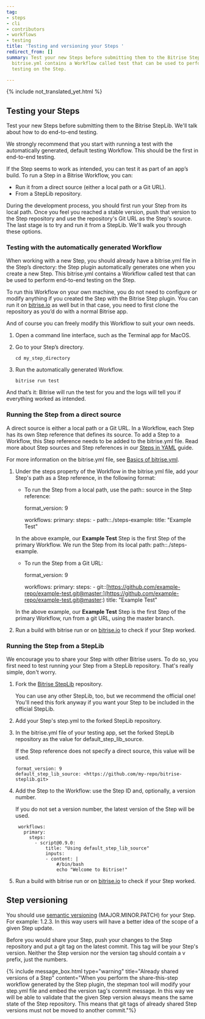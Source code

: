 ```yaml
---
tag:
- steps
- cli
- contributors
- workflows
- testing
title: 'Testing and versioning your Steps '
redirect_from: []
summary: Test your new Steps before submitting them to the Bitrise StepLib. The Step's
  bitrise.yml contains a Workflow called test that can be used to perform end-to-end
  testing on the Step.

---
```

{% include not_translated_yet.html %}

## Testing your Steps

Test your new Steps before submitting them to the Bitrise StepLib. We'll talk about how to do end-to-end testing.

We strongly recommend that you start with running a test with the automatically generated, default testing Workflow. This should be the first in end-to-end testing.

If the Step seems to work as intended, you can test it as part of an app’s build. To run a Step in a Bitrise Workflow, you can:

* Run it from a direct source (either a local path or a Git URL).
* From a StepLib repository.

During the development process, you should first run your Step from its local path. Once you feel you reached a stable version, push that version to the Step repository and use the repository's Git URL as the Step's source. The last stage is to try and run it from a StepLib. We'll walk you through these options.

### Testing with the automatically generated Workflow

When working with a new Step, you should already have a bitrise.yml file in the Step’s directory: the Step plugin automatically generates one when you create a new Step. This bitrise.yml contains a Workflow called test that can be used to perform end-to-end testing on the Step.

To run this Workflow on your own machine, you do not need to configure or modify anything if you created the Step with the Bitrise Step plugin. You can run it on [bitrise.io](http://bitrise.io) as well but in that case, you need to first clone the repository as you’d do with a normal Bitrise app.

And of course you can freely modify this Workflow to suit your own needs.

1. Open a command line interface, such as the Terminal app for MacOS.
2. Go to your Step’s directory.

       cd my_step_directory
3. Run the automatically generated Workflow.

       bitrise run test

And that’s it: Bitrise will run the test for you and the logs will tell you if everything worked as intended.

### Running the Step from a direct source

A direct source is either a local path or a Git URL. In a Workflow, each Step has its own Step reference that defines its source. To add a Step to a Workflow, this Step reference needs to be added to the bitrise.yml file. Read more about Step sources and Step references in our [Steps in YAML](/bitrise-cli/steps/) guide.

For more information on the bitrise.yml file, see [Basics of bitrise.yml](/bitrise-cli/basics-of-bitrise-yml/).

1. Under the steps property of the Workflow in the bitrise.yml file, add your Step's path as a Step reference, in the following format:
   * To run the Step from a local path, use the path:: source in the Step reference:

     format_version: 9

     workflows:
     primary:
     steps:
     \- path::./steps-example:
     title: "Example Test"

   In the above example, our **Example Test** Step is the first Step of the primary Workflow. We run the Step from its local path: path::./steps-example.
   * To run the Step from a Git URL:

     format_version: 9

     workflows:
     primary:
     steps:
     \- git::[https://github.com/example-repo/example-test.git@master:](https://github.com/example-repo/example-test.git@master:)
     title: "Example Test"

   In the above example, our **Example Test** Step is the first Step of the primary Workflow, run from a git URL, using the master branch.
2. Run a build with bitrise run <workflowname> or on [bitrise.io](http://bitrise.io) to check if your Step worked.

### Running the Step from a StepLib

We encourage you to share your Step with other Bitrise users. To do so, you first need to test running your Step from a StepLib repository. That's really simple, don't worry.

1. Fork the [Bitrise StepLib](https://github.com/bitrise-io/bitrise-steplib.git) repository.

   You can use any other StepLib, too, but we recommend the official one! You'll need this fork anyway if you want your Step to be included in the official StepLib.
2. Add your Step's step.yml to the forked StepLib repository.
3. In the bitrise.yml file of your testing app, set the forked StepLib repository as the value for default_step_lib_source.

   If the Step reference does not specify a direct source, this value will be used.

       format_version: 9
       default_step_lib_source: <https://github.com/my-repo/bitrise-steplib.git>
4. Add the Step to the Workflow: use the Step ID and, optionally, a version number.

   If you do not set a version number, the latest version of the Step will be used.

        workflows:
          primary:
            steps:
              - script@0.9.0:
                  title: "Using default_step_lib_source"
                  inputs:
                  - content: |
                      #/bin/bash
                      echo "Welcome to Bitrise!"
5. Run a build with bitrise run <workflowname> or on [bitrise.io](http://bitrise.io) to check if your Step worked.

## Step versioning

You should use [semantic versioning](http://semver.org/) (MAJOR.MINOR.PATCH) for your Step. For example: 1.2.3. In this way users will have a better idea of the scope of a given Step update.

Before you would share your Step, push your changes to the Step repository and put a git tag on the latest commit. This tag will be your Step's version. Neither the Step version nor the version tag should contain a v prefix, just the numbers.

{% include message_box.html type="warning" title="Already shared versions of a Step" content="When you perform the share-this-step workflow generated by the Step plugin, the stepman tool will modify your step.yml file and embed the version tag's commit message. In this way we will be able to validate that the given Step version always means the same state of the Step repository. This means that git tags of already shared Step versions must not be moved to another commit."%}
